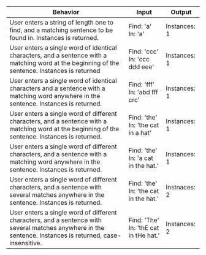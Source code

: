 | Behavior                                                                                                                                                   | Input                                 | Output       |
|------------------------------------------------------------------------------------------------------------------------------------------------------------|---------------------------------------|--------------|
| User enters a string of length one to find, and a matching sentence to be found in. Instances is returned.                                                 | Find: 'a' In: 'a'                     | Instances: 1 |
| User enters a single word of identical characters, and a sentence with a matching word at the beginning of the sentence. Instances is returned             | Find: 'ccc' In: 'ccc ddd eee'         | Instances: 1 |
| User enters a single word of identical characters and a sentence with a matching word anywhere in the sentence. Instances is returned.                     | Find: 'fff' In: 'abd fff crc'         | Instances: 1 |
| User enters a single word of different characters, and a sentence with a matching word at the beginning of the sentence. Instances is returned.            | Find: 'the' In: 'the cat in a hat'    | Instances: 1 |
| User enters a single word of different characters, and a sentence with a matching word anywhere in the sentence. Instances is returned.                    | Find: 'the' In: 'a cat in the hat.'   | Instances: 1 |
| User enters a single word of different characters, and a sentence with several matches anywhere in the sentence. Instances is returned.                    | Find: 'the' In: 'the cat in the hat.' | Instnaces: 2 |
| User enters a single word of different characters, and a sentence with several matches  anywhere in the sentence. Instances is returned, case-insensitive. | Find: 'The' In: 'thE cat in tHe hat.' | Instances: 2 |
